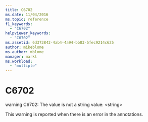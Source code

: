 ```yaml
---
title: C6702
ms.date: 11/04/2016
ms.topic: reference
f1_keywords:
  - "C6702"
helpviewer_keywords:
  - "C6702"
ms.assetid: 6d373843-4ab4-4a94-bb83-5fec9214c625
author: mikeblome
ms.author: mblome
manager: markl
ms.workload:
  - "multiple"
---
```

# C6702
warning C6702: The value is not a string value: \<string>

 This warning is reported when there is an error in the annotations.